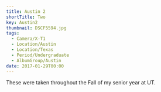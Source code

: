 ```yaml
---
title: Austin 2
shortTitle: Two
key: Austin2
thumbnail: DSCF5594.jpg
tags:
  - Camera/X-T1
  - Location/Austin
  - Location/Texas
  - Period/Undergraduate
  - AlbumGroup/Austin
date: 2017-01-29T00:00
---
```

These were taken throughout the Fall of my senior year at UT.
